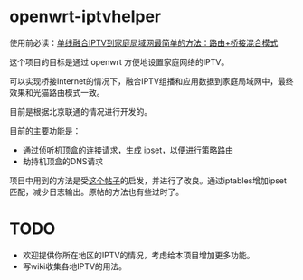 # openwrt-iptvhelper

使用前必读：[单线融合IPTV到家庭局域网最简单的方法：路由+桥接混合模式](https://blog.lishun.me/iptvhelper-guide)

这个项目的目标是通过 openwrt 方便地设置家庭网络的IPTV。

可以实现桥接Internet的情况下，融合IPTV组播和应用数据到家庭局域网中，最终效果和光猫路由模式一致。

目前是根据北京联通的情况进行开发的。

目前的主要功能是：

* 通过侦听机顶盒的连接请求，生成 ipset，以便进行策略路由
* 劫持机顶盒的DNS请求

项目中用到的方法是受[这个帖子](http://www.jinghuasoft.com/smthview.jsp?board=DigiHome&id=583709)的启发，并进行了改良。通过iptables增加ipset匹配，减少日志输出。原帖的方法也有些过时了。

# TODO

* 欢迎提供你所在地区的IPTV的情况，考虑给本项目增加更多功能。
* 写wiki收集各地IPTV的用法。